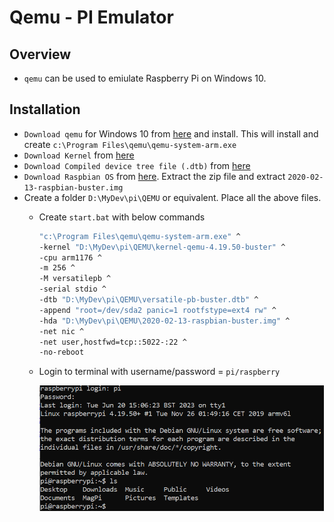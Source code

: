 # Qemu - PI Emulator

## Overview
- `qemu` can be used to emiulate Raspberry Pi on Windows 10.

## Installation
- `Download qemu` for Windows 10 from [here](https://qemu.weilnetz.de/w64/2023/qemu-w64-setup-20230531.exe) and install. This will install and create `c:\Program Files\qemu\qemu-system-arm.exe`
- `Download Kernel` from [here](https://github.com/dhruvvyas90/qemu-rpi-kernel/blob/master/kernel-qemu-4.19.50-buster)
- `Download Compiled device tree file (.dtb)` from [here](https://github.com/dhruvvyas90/qemu-rpi-kernel/blob/master/versatile-pb-buster.dtb)
- `Download Raspbian OS` from [here](http://downloads.raspberrypi.org/raspbian/images/raspbian-2020-02-14/2020-02-13-raspbian-buster.zip). Extract the zip file and extract `2020-02-13-raspbian-buster.img`
- Create a folder `D:\MyDev\pi\QEMU` or equivalent. Place all the above files.
  - Create `start.bat` with below commands
    ```bat
    "c:\Program Files\qemu\qemu-system-arm.exe" ^
    -kernel "D:\MyDev\pi\QEMU\kernel-qemu-4.19.50-buster" ^
    -cpu arm1176 ^
    -m 256 ^
    -M versatilepb ^
    -serial stdio ^
    -dtb "D:\MyDev\pi\QEMU\versatile-pb-buster.dtb" ^
    -append "root=/dev/sda2 panic=1 rootfstype=ext4 rw" ^
    -hda "D:\MyDev\pi\QEMU\2020-02-13-raspbian-buster.img" ^
    -net nic ^
    -net user,hostfwd=tcp::5022-:22 ^
    -no-reboot 
    ```
   - Login to terminal with username/password = `pi/raspberry`   
   
     ![](./01-images/Emulator.png)